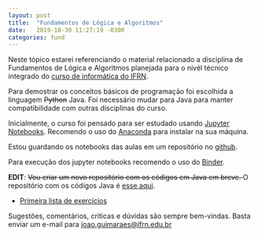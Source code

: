 ```yaml
---
layout: post
title:  "Fundamentos de Lógica e Algoritmos"
date:   2019-10-30 11:27:19 -0300
categories: fund
---
```


Neste tópico estarei referenciando o material relacionado a disciplina de Fundamentos de Lógica e Algoritmos planejada para o nivél técnico integrado do [curso de informática do IFRN](http://portal.ifrn.edu.br/campus/ensino/cursos/cursos-tecnicos-de-nivel-medio/tecnico-integrado/tecnico-em-informatica/view). 


Para demostrar os conceitos básicos de programação foi escolhida a linguagem <s>Python</s> Java. Foi necessário mudar para Java para manter compatibilidade com outras disciplinas do curso. 

Inicialmente, o curso foi pensado para ser estudado usando [Jupyter Notebooks](https://jupyter.org/). Recomendo o uso do [Anaconda](https://repo.anaconda.com/archive/Anaconda3-2019.10-Windows-x86_64.exe) para instalar na sua máquina. 

Estou guardando os notebooks das aulas em um repositório no [github](https://github.com/jp-guimaraes/intro_python).

Para execução dos jupyter notebooks recomendo o uso do [Binder](http://mybinder.org). 

**EDIT**: <s>Vou criar um novo repositório com os códigos em Java em breve. </s> O repositório com os códigos Java é [esse aqui](https://github.com/jp-guimaraes/intro_java). 

* [Primeira lista de exercícios](https://github.com/jp-guimaraes/intro_java/blob/master/lista1/pdf/main.pdf)

Sugestões, comentários, críticas e dúvidas são sempre bem-vindas. Basta enviar um e-mail para <joao.guimaraes@ifrn.edu.br>


